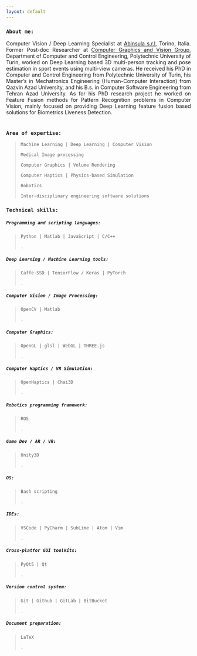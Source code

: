 ```yaml
---
layout: default
---
```



### `About me:`
<div style="text-align: justify">
 Computer Vision / Deep Learning Specialist at <a href="https://abinsula.com/">Abinsula s.r.l</a>, Torino, Italia.
Former Post-doc Researcher at <a href="https://areeweb.polito.it/ricerca/cgvg/index.html">Computer Graphics and Vision Group</a>, Department of Computer and Control Engineering, Polytechnic University of Turin, worked on Deep Learning based 3D multi-person tracking and pose estimation in sport events using multi-view cameras.
He received his PhD in Computer and Control Engineering from Polytechnic University of Turin, his Master’s in Mechatronics Engineering (Human-Computer Interaction) from Qazvin Azad University, and his B.s. in Computer Software Engineering from Tehran Azad University.
As for his PhD research project he worked on Feature Fusion methods for Pattern Recognition problems in Computer Vision, mainly focused on providing Deep Learning feature fusion based solutions for Biometrics Liveness Detection.
 <br>
 <br>
</div>



### `Area of expertise:`
> `Machine Learning | Deep Learning | Computer Vision`
>
> `Medical Image processing`
>
> `Computer Graphics | Volume Rendering`
>
> `Computer Haptics | Physics-based Simulation`
>
> `Robotics`
>
> `Inter-disciplinary engineering software solutions `
> 



### `Technical skills:`

>
##### `Programming and scripting languages:`
> `Python | Matlab | JavaScript | C/C++`
>
>`.`
##### `Deep Learning / Machine Learning tools:`
> `Caffe-SSD | TensorFlow / Keras | PyTorch`
>
>`.`
##### `Computer Vision / Image Processing:`
> `OpenCV | Matlab`
>
>`.`
##### `Computer Graphics:`
> `OpenGL | glsl | WebGL | THREE.js`
>
>`.`
##### `Computer Haptics / VR Simulation:`
> `OpenHaptics | Chai3D`
>
>`.`
##### `Robotics programming framework:`
> `ROS`
>
>`.`
##### `Game Dev / AR / VR:`
> `Unity3D`
>
>`.`
##### `OS:`
> `Bash scripting`
>
>`.`
##### `IDEs:`
> `VSCode | PyCharm | SubLime | Atom | Vim`
>
>`.`
##### `Cross-platfor GUI toolkits:`
> `PyQt5 | Qt`
>
>`.`
##### `Version control system:`
> `Git | Github | GitLab | BitBucket`
>
>`.`
##### `Document preparation:`
> `LaTeX`
>
>`.`


